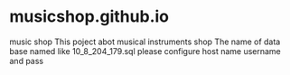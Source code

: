 # musicshop.github.io
music shop
This poject abot musical instruments shop
The name of data base named like  	10_8_204_179.sql
please configure host name username and pass
